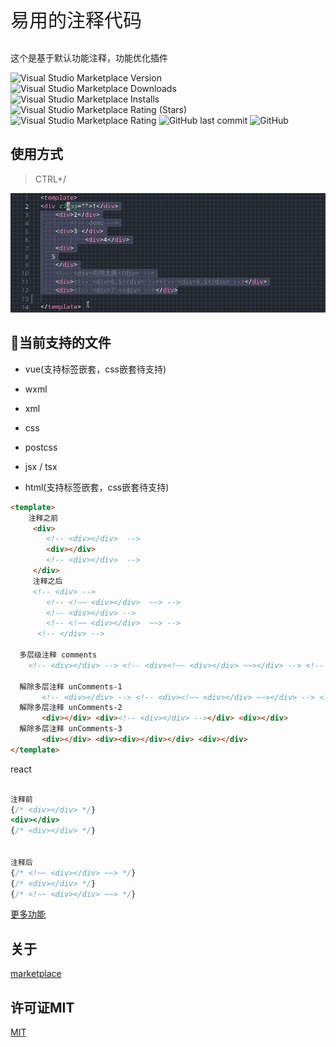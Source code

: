 <p align='left' style='font-size:30px' > 易用的注释代码 </p>
<p align=''> 这个是基于默认功能注释，功能优化插件 </p>
<!-- <p align=''> 中文 | <a href='./README.en-US.md'>English</a> </p> -->

![Visual Studio Marketplace Version](https://img.shields.io/visual-studio-marketplace/v/breakon.easy-comments-code)
![Visual Studio Marketplace Downloads](https://img.shields.io/visual-studio-marketplace/d/breakon.easy-comments-code)
![Visual Studio Marketplace Installs](https://img.shields.io/visual-studio-marketplace/i/breakon.easy-comments-code)
![Visual Studio Marketplace Rating (Stars)](https://img.shields.io/visual-studio-marketplace/stars/breakon.easy-comments-code)
![Visual Studio Marketplace Rating](https://img.shields.io/visual-studio-marketplace/r/breakon.easy-comments-code)
![GitHub last commit](https://img.shields.io/github/last-commit/breakon/easy-comments-code)
![GitHub](https://img.shields.io/github/license/breakon/easy-comments-code?color=green)
## 使用方式

>CTRL+/

![img](images/htmlnestComments.gif)

## 🎉当前支持的文件

- vue(支持标签嵌套，css嵌套待支持)

- wxml

- xml

- css

- postcss

- jsx / tsx


- html(支持标签嵌套，css嵌套待支持)



```html
<template>
    注释之前
     <div>
        <!-- <div></div>  -->
        <div></div>
        <!-- <div></div>  -->
     </div> 
     注释之后
     <!-- <div> -->
        <!-- <!~~ <div></div>  ~~> -->
        <!-- <div></div> -->
        <!-- <!~~ <div></div>  ~~> -->
      <!-- </div> -->

  多层级注释 comments
    <!-- <div></div> --> <!-- <div><!~~ <div></div> ~~></div> --> <!-- <div></div> -->

  解除多层注释 unComments-1
       <!-- <div></div> --> <!-- <div><!~~ <div></div> ~~></div> --> <!-- <div></div> -->
  解除多层注释 unComments-2
       <div></div> <div><!-- <div></div> --></div> <div></div>
  解除多层注释 unComments-3
       <div></div> <div><div></div></div> <div></div>
</template>
```

react

```jsx

注释前
{/* <div></div> */}
<div></div>
{/* <div></div> */}


注释后
{/* <!~~ <div></div> ~~> */}
{/* <div></div> */}
{/* <!~~ <div></div> ~~> */}

```






[更多功能](./example/html-line-by-line.md)

## 关于 

[marketplace](https://marketplace.visualstudio.com/items?itemName=breakon.easy-comments-code)

## 许可证MIT

[MIT](https://opensource.org/licenses/MIT)



